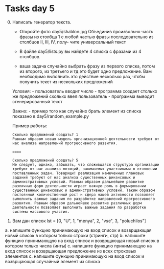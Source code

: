 # Tasks day 5

0. Написать генератор текста.
    - Откройте фото day5/shablon.jpg
        Объединив произвольно часть фразы из столбца 1 с любой
        частью фразы последовательно из столбцов II, III, IV, полу-
        чите универсальный текст
    
    - В файле day5/lists.py вы найдете 4 списка с фразами из 4 столбцов.
    - ваша задача случайно выбрать фразу из первого списка, потом из второго, из третьего и тд это будет одно предложение. Вам
    необходимо выполнить это действие несколько раз, чтобы получить текст из нескольких предложений

    Условия:
        - пользователь вводит число
        - программа создает столько же предложений сколько ввел пользователь
        - программа выводит сгенерированный текст
        
    Важно:
        - пример того как случайно брать элемент из списка показано в day5/random_example.py

    Пример работы:
    ```
    Сколько предложений создать? 1
    Равным образом новая модель организационной деятельности требуют от нас анализа направлений прогрессивного развития. 

    ==== 
    
    Сколько предложений создать? 5
    Не следует, однако, забывать, что сложившаяся структура организации требуют от нас анализа позиций, занимаемых участниками в отношении поставленных задач. Товарищи! реализация намеченных плановых заданий требуют от нас анализа существенных финансовых и административных условий. Равным образом дальнейшее развитие различных форм деятельности играет важную роль в формировании существенных финансовых и административных условий. Таким образом постоянный количественный рост и сфера нашей активности позволяет выполнить важные задания по разработке направлений прогрессивного развития. Равным образом дальнейшее развитие различных форм деятельности позволяет выполнить важные задания по разработке системы массового участия.     
    ```

1. Вам дан список
lst = [0, "U", 1, "menya", 2, "vse", 3, "poluchilos"]

a. напишите функцию принимающую на вход список и возврщающая новый список в котором только строки (стринги, стр)
b. напишите функцию принимающую на вход список и возврщающая новый список в котором только числа (инты)
c. напишите функцию принимающую на вход список и возврщающая предложение из всех строковых элементов
c. напишите функцию принимающую на вход список и возврщающая случайный элемент из списка
